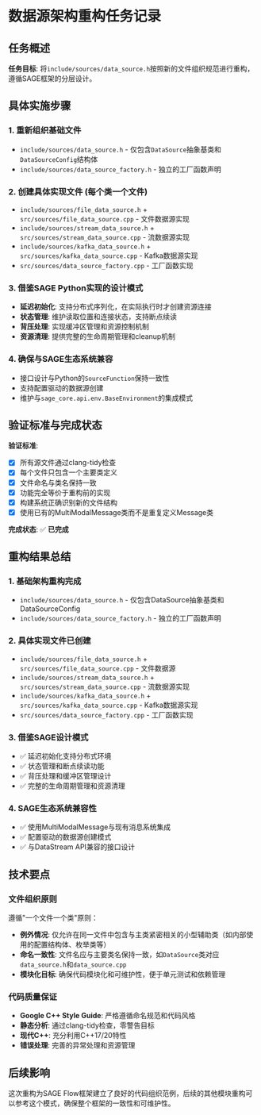 # 数据源架构重构任务记录

## 任务概述

**任务目标**: 将`include/sources/data_source.h`按照新的文件组织规范进行重构，遵循SAGE框架的分层设计。

## 具体实施步骤

### 1. 重新组织基础文件
- `include/sources/data_source.h` - 仅包含`DataSource`抽象基类和`DataSourceConfig`结构体
- `include/sources/data_source_factory.h` - 独立的工厂函数声明

### 2. 创建具体实现文件 (每个类一个文件)
- `include/sources/file_data_source.h` + `src/sources/file_data_source.cpp` - 文件数据源实现
- `include/sources/stream_data_source.h` + `src/sources/stream_data_source.cpp` - 流数据源实现  
- `include/sources/kafka_data_source.h` + `src/sources/kafka_data_source.cpp` - Kafka数据源实现
- `src/sources/data_source_factory.cpp` - 工厂函数实现

### 3. 借鉴SAGE Python实现的设计模式
- **延迟初始化**: 支持分布式序列化，在实际执行时才创建资源连接
- **状态管理**: 维护读取位置和连接状态，支持断点续读
- **背压处理**: 实现缓冲区管理和资源控制机制
- **资源清理**: 提供完整的生命周期管理和cleanup机制

### 4. 确保与SAGE生态系统兼容
- 接口设计与Python的`SourceFunction`保持一致性
- 支持配置驱动的数据源创建
- 维护与`sage_core.api.env.BaseEnvironment`的集成模式

## 验证标准与完成状态

**验证标准**:
- [x] 所有源文件通过clang-tidy检查
- [x] 每个文件只包含一个主要类定义
- [x] 文件命名与类名保持一致
- [x] 功能完全等价于重构前的实现
- [x] 构建系统正确识别新的文件结构
- [x] 使用已有的MultiModalMessage类而不是重复定义Message类

**完成状态**: ✅ **已完成**

## 重构结果总结

### 1. 基础架构重构完成
- `include/sources/data_source.h` - 仅包含DataSource抽象基类和DataSourceConfig
- `include/sources/data_source_factory.h` - 独立的工厂函数声明

### 2. 具体实现文件已创建
- `include/sources/file_data_source.h` + `src/sources/file_data_source.cpp` - 文件数据源
- `include/sources/stream_data_source.h` + `src/sources/stream_data_source.cpp` - 流数据源实现
- `include/sources/kafka_data_source.h` + `src/sources/kafka_data_source.cpp` - Kafka数据源实现
- `src/sources/data_source_factory.cpp` - 工厂函数实现

### 3. 借鉴SAGE设计模式
- ✅ 延迟初始化支持分布式环境
- ✅ 状态管理和断点续读功能
- ✅ 背压处理和缓冲区管理设计
- ✅ 完整的生命周期管理和资源清理

### 4. SAGE生态系统兼容性
- ✅ 使用MultiModalMessage与现有消息系统集成
- ✅ 配置驱动的数据源创建模式
- ✅ 与DataStream API兼容的接口设计

## 技术要点

### 文件组织原则
遵循"一个文件一个类"原则：
- **例外情况**: 仅允许在同一文件中包含与主类紧密相关的小型辅助类（如内部使用的配置结构体、枚举类等）
- **命名一致性**: 文件名应与主要类名保持一致，如`DataSource`类对应`data_source.h`和`data_source.cpp`
- **模块化目标**: 确保代码模块化和可维护性，便于单元测试和依赖管理

### 代码质量保证
- **Google C++ Style Guide**: 严格遵循命名规范和代码风格
- **静态分析**: 通过clang-tidy检查，零警告目标
- **现代C++**: 充分利用C++17/20特性
- **错误处理**: 完善的异常处理和资源管理

## 后续影响

这次重构为SAGE Flow框架建立了良好的代码组织范例，后续的其他模块重构可以参考这个模式，确保整个框架的一致性和可维护性。

